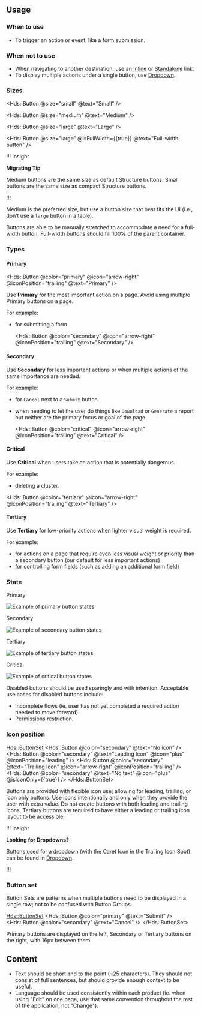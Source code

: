 ## Usage

### When to use

- To trigger an action or event, like a form submission.

### When not to use

- When navigating to another destination, use an [Inline](/components/link/inline/overview) or [Standalone](/components/link/standalone/overview) link.
- To display multiple actions under a single button, use [Dropdown](/components/dropdown/overview).

### Sizes

<Hds::Button @size="small" @text="Small" />

<Hds::Button @size="medium" @text="Medium" />

<Hds::Button @size="large" @text="Large" />

<Hds::Button @size="large" @isFullWidth={{true}} @text="Full-width button" />

!!! Insight

**Migrating Tip** 

Medium buttons are the same size as default Structure buttons. Small buttons are the same size as compact Structure buttons.

!!!

Medium is the preferred size, but use a button size that best fits the UI (i.e., don’t use a `large` button in a table).

Buttons are able to be manually stretched to accommodate a need for a full-width button. Full-width buttons should fill 100% of the parent container.




### Types

#### Primary

<Hds::Button @color="primary" @icon="arrow-right" @iconPosition="trailing" @text="Primary" />

Use **Primary** for the most important action on a page. Avoid using multiple Primary buttons on a page.

For example:

- for submitting a form

  <Hds::Button @color="secondary" @icon="arrow-right" @iconPosition="trailing" @text="Secondary" />

#### Secondary

Use **Secondary** for less important actions or when multiple actions of the same importance are needed.

For example:

- for `Cancel` next to a `Submit` button
- when needing to let the user do things like `Download` or `Generate` a report but neither are the primary focus or goal of the page

  <Hds::Button @color="critical" @icon="arrow-right" @iconPosition="trailing" @text="Critical" />

#### Critical

Use **Critical** when users take an action that is potentially dangerous.

For example:

- deleting a cluster.

<Hds::Button @color="tertiary" @icon="arrow-right" @iconPosition="trailing" @text="Tertiary" />

#### Tertiary

Use **Tertiary** for low-priority actions when lighter visual weight is required.

For example:

- for actions on a page that require even less visual weight or priority than a secondary button (our default for less important actions)
- for controlling form fields (such as adding an additional form field)

### State

Primary

![Example of primary button states](/assets/components/button/button-state-primary.png)

Secondary

![Example of secondary button states](/assets/components/button/button-state-secondary.png)

Tertiary

![Example of tertiary button states](/assets/components/button/button-state-tertiary.png)

Critical

![Example of critical button states](/assets/components/button/button-state-critical.png)

Disabled buttons should be used sparingly and with intention. Acceptable use cases for disabled buttons include:

- Incomplete flows (ie. user has not yet completed a required action needed to move forward).
- Permissions restriction.

### Icon position

  <Hds::ButtonSet>
    <Hds::Button @color="secondary" @text="No icon" />
    <Hds::Button @color="secondary" @text="Leading Icon" @icon="plus" @iconPosition="leading" />
    <Hds::Button @color="secondary" @text="Trailing Icon" @icon="arrow-right" @iconPosition="trailing" />
    <Hds::Button @color="secondary" @text="No text" @icon="plus" @isIconOnly={{true}} />
  </Hds::ButtonSet>

Buttons are provided with flexible icon use; allowing for leading, trailing, or icon only buttons. Use icons intentionally and only when they provide the user with extra value. Do not create buttons with both leading and trailing icons. Tertiary buttons are required to have either a leading or trailing icon layout to be accessible.

!!! Insight

**Looking for Dropdowns?**

Buttons used for a dropdown (with the Caret Icon in the Trailing Icon Spot) can be found in [Dropdown](/components/dropdown/overview).

!!!

### Button set

Button Sets are patterns when multiple buttons need to be displayed in a single row; not to be confused with Button Groups.

  <Hds::ButtonSet>
    <Hds::Button @color="primary" @text="Submit" />
    <Hds::Button @color="secondary" @text="Cancel" />
  </Hds::ButtonSet>

Primary buttons are displayed on the left, Secondary or Tertiary buttons on the right, with 16px between them.

## Content

- Text should be short and to the point (~25 characters). They should not consist of full sentences, but should provide enough context to be useful.
- Language should be used consistently within each product (ie. when using "Edit" on one page, use that same convention throughout the rest of the application, not "Change").
